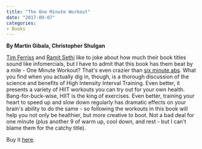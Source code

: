 ```yaml
---
title: "The One Minute Workout"
date: "2017-09-07"
categories:
- Books
---
```


**By Martin Gibala, Christopher Shulgan**  
  
[Tim Ferriss](http://jeffrussellcoaching.us15.list-manage1.com/track/click?u=df2d4a2d24de687c5851d6fb7&id=93bd7aa625&e=a21731beeb) and [Ramit Sethi](http://jeffrussellcoaching.us15.list-manage.com/track/click?u=df2d4a2d24de687c5851d6fb7&id=e611468584&e=a21731beeb) like to joke about how much their book titles sound like infomercials, but I have to admit that this book has them beat by a mile - One Minute Workout? That's even crazier than [six minute abs](http://jeffrussellcoaching.us15.list-manage.com/track/click?u=df2d4a2d24de687c5851d6fb7&id=65db2ca6d1&e=a21731beeb). What you find when you actually dig in, though, is a thorough discussion of the science and benefits of High Intensity Interval Training. Even better, it presents a variety of HIIT workouts you can try out for your own health. Bang-for-buck-wise, HIIT is the king of exercises. Even better, training your heart to speed up and slow down regularly has dramatic effects on your brain's ability to do the same - so following the workouts in this book will help you not only be healthier, but more creative to boot. Not a bad deal for one minute (plus another 9 of warm up, cool down, and rest - but I can't blame them for the catchy title).

Buy it [here](https://smile.amazon.com/One-Minute-Workout-Science-Smarter-Shorter-ebook/dp/B01IOHQ7RA/ref=sr_1_1?s=digital-text&ie=UTF8&qid=1507241847&sr=1-1&keywords=one+minute+workout).
